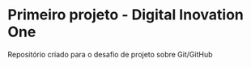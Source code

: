 # Primeiro projeto - Digital Inovation One

Repositório criado para o desafio de projeto sobre Git/GitHub


